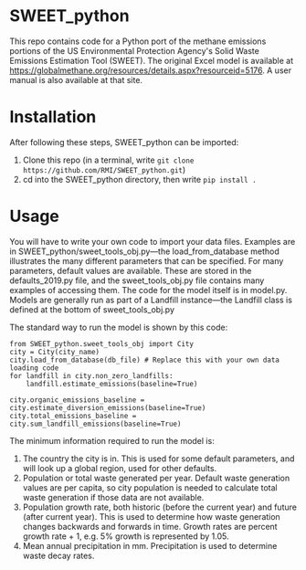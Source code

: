 # SWEET_python
This repo contains code for a Python port of the methane emissions portions of the US Environmental Protection Agency's Solid Waste Emissions Estimation Tool (SWEET). The original Excel model is available at https://globalmethane.org/resources/details.aspx?resourceid=5176. A user manual is also available at that site. 


# Installation
After following these steps, SWEET_python can be imported:
1) Clone this repo (in a terminal, write `git clone https://github.com/RMI/SWEET_python.git`)
2) cd into the SWEET_python directory, then write `pip install .`


# Usage
You will have to write your own code to import your data files. Examples are in SWEET_python/sweet_tools_obj.py—the load_from_database method illustrates the many different parameters that can be specified. For many parameters, default values are available. These are stored in the defaults_2019.py file, and the sweet_tools_obj.py file contains many examples of accessing them. The code for the model itself is in model.py. Models are generally run as part of a Landfill instance—the Landfill class is defined at the bottom of sweet_tools_obj.py

The standard way to run the model is shown by this code:

```
from SWEET_python.sweet_tools_obj import City
city = City(city_name)
city.load_from_database(db_file) # Replace this with your own data loading code
for landfill in city.non_zero_landfills:
    landfill.estimate_emissions(baseline=True)

city.organic_emissions_baseline = city.estimate_diversion_emissions(baseline=True)
city.total_emissions_baseline = city.sum_landfill_emissions(baseline=True)
```

The minimum information required to run the model is:
1) The country the city is in. This is used for some default parameters, and will look up a global region, used for other defaults.
2) Population or total waste generated per year. Default waste generation values are per capita, so city population is needed to calculate total waste generation if those data are not available.
3) Population growth rate, both historic (before the current year) and future (after current year). This is used to determine how waste generation changes backwards and forwards in time. Growth rates are percent growth rate + 1, e.g. 5% growth is represented by 1.05. 
4) Mean annual precipitation in mm. Precipitation is used to determine waste decay rates.
